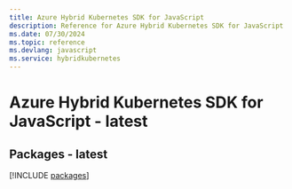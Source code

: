 ```yaml
---
title: Azure Hybrid Kubernetes SDK for JavaScript
description: Reference for Azure Hybrid Kubernetes SDK for JavaScript
ms.date: 07/30/2024
ms.topic: reference
ms.devlang: javascript
ms.service: hybridkubernetes
---
```

# Azure Hybrid Kubernetes SDK for JavaScript - latest
## Packages - latest
[!INCLUDE [packages](hybrid-kubernetes-index.md)]